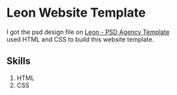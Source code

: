 # Leon Website Template
I got the psd design file on [Leon - PSD Agency Template](https://www.graphberry.com/item/leon-psd-agency-template) <br>
used HTML and CSS to build this website template.
## Skills
1. HTML
2. CSS
